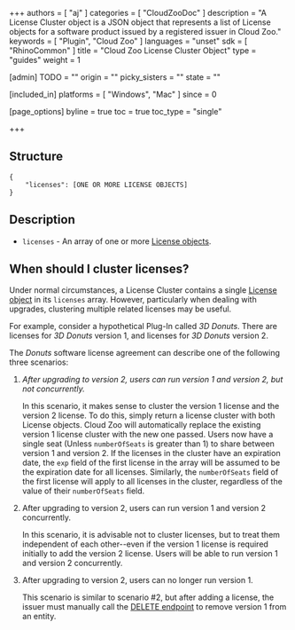 +++
authors = [ "aj" ]
categories = [ "CloudZooDoc" ]
description = "A License Cluster object is a JSON object that represents a list of License objects for a software product issued by a registered issuer in Cloud Zoo."
keywords = [ "Plugin", "Cloud Zoo" ]
languages = "unset"
sdk = [ "RhinoCommon" ]
title = "Cloud Zoo License Cluster Object"
type = "guides"
weight = 1

[admin]
TODO = ""
origin = ""
picky_sisters = ""
state = ""

[included_in]
platforms = [ "Windows", "Mac" ]
since = 0

[page_options]
byline = true
toc = true
toc_type = "single"

+++


## Structure

    {
		"licenses": [ONE OR MORE LICENSE OBJECTS]
	}

## Description

-   `licenses` - An array of one or more [License objects](/guides/rhinocommon/cloudzoo/cloudzoo-license).

## When should I cluster licenses?

Under normal circumstances, a License Cluster contains a single [License object](/guides/rhinocommon/cloudzoo/cloudzoo-license) in its `licenses` array. However, particularly when dealing with upgrades, clustering multiple related licenses may be useful. 

For example, consider a hypothetical Plug-In called *3D Donuts*. There are licenses for *3D Donuts* version 1, and licenses for *3D Donuts* version 2. 

The *Donuts* software license agreement can describe one of the following three scenarios:

 1. *After upgrading to version 2, users can run version 1 and version 2, but not concurrently.*
 
	 In this scenario, it makes sense to cluster the version 1 license and the version 2 license. To do this, simply return a license cluster with both License objects. Cloud Zoo will automatically replace the existing version 1 license cluster with the new one passed. Users now have a single seat (Unless `numberOfSeats` is greater than 1) to share between version 1 and version 2. If the licenses in the cluster have an expiration date, the `exp` field of the first license in the array will be assumed to be the expiration date for all licenses. Similarly, the `numberOfSeats` field of the first license will apply to all licenses in the cluster, regardless of the value of their `numberOfSeats` field.
	 
 2. After upgrading to version 2, users can run version 1 and
    version 2 concurrently. 

	In this scenario, it is advisable not to cluster licenses, but to treat them independent of each other--even if the version 1 license is required initially to add the version 2 license. Users will be able to run version 1 and version 2 concurrently.
	 
3. After upgrading to version 2, users can no longer run
    version 1.

	This scenario is similar to scenario #2, but after adding a license, the issuer must manually call the [DELETE endpoint](/guides/rhinocommon/cloudzoo/cloudzoo-optional-endpoints#delete-license) to remove version 1 from an entity. 


